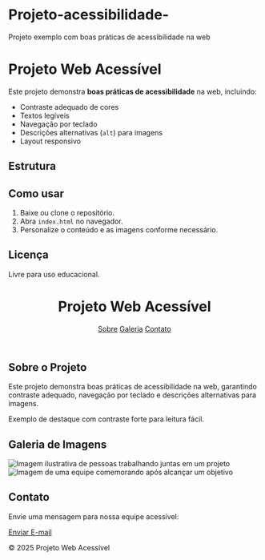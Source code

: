 # Projeto-acessibilidade-
Projeto exemplo com boas práticas de acessibilidade na web
# Projeto Web Acessível

Este projeto demonstra **boas práticas de acessibilidade** na web, incluindo:
- Contraste adequado de cores
- Textos legíveis
- Navegação por teclado
- Descrições alternativas (`alt`) para imagens
- Layout responsivo

## Estrutura
## Como usar
1. Baixe ou clone o repositório.
2. Abra `index.html` no navegador.
3. Personalize o conteúdo e as imagens conforme necessário.

## Licença
Livre para uso educacional.
<!DOCTYPE html>
<html lang="pt-BR">
<head>
  <meta charset="UTF-8">
  <meta name="viewport" content="width=device-width, initial-scale=1.0">
  <title>Projeto Acessível</title>
  <link rel="stylesheet" href="css/style.css">
</head>
<body>
  <header>
    <h1>Projeto Web Acessível</h1>
    <nav>
      <a href="#sobre">Sobre</a>
      <a href="#galeria">Galeria</a>
      <a href="#contato">Contato</a>
    </nav>
  </header>
  <main>
    <section id="sobre">
      <h2>Sobre o Projeto</h2>
      <p>Este projeto demonstra boas práticas de acessibilidade na web, garantindo contraste adequado, navegação por teclado e descrições alternativas para imagens.</p>
      <p class="highlight">Exemplo de destaque com contraste forte para leitura fácil.</p>
    </section>
    <section id="galeria">
      <h2>Galeria de Imagens</h2>
      <img src="imagens/equipe.jpg" alt="Imagem ilustrativa de pessoas trabalhando juntas em um projeto">
      <img src="imagens/comemoracao.jpg" alt="Imagem de uma equipe comemorando após alcançar um objetivo">
    </section>
    <section id="contato">
      <h2>Contato</h2>
      <p>Envie uma mensagem para nossa equipe acessível:</p>
      <a href="mailto:contato@projetoacessivel.com" class="button">Enviar E-mail</a>
    </section>
  </main>
  <footer>
    <p>&copy; 2025 Projeto Web Acessível</p>
  </footer>
</body>
</html>
